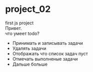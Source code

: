 # project_02

first js project <br>
Привет. <br>
что умеет todo? <br>

<ul>
  <li>Принимать и записывать задачи</li>
  <li>Удалять задачи</li>
  <li>Отображать что список задач пуст </li>
  <li>Отмечать выполненые задачи</li>
  <li>Дальше больше</li>

</ul>
